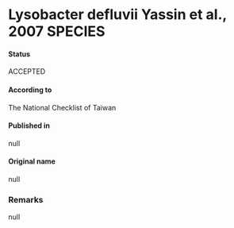 Lysobacter defluvii Yassin et al., 2007 SPECIES
=======

#### Status
ACCEPTED

#### According to
The National Checklist of Taiwan

#### Published in
null

#### Original name
null

### Remarks
null